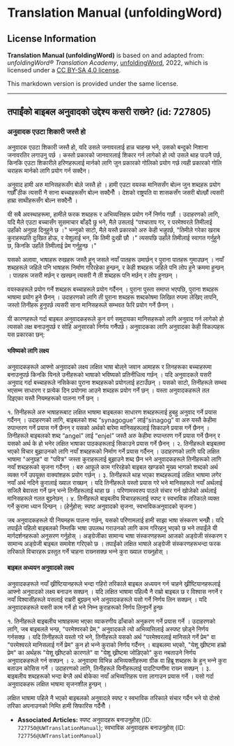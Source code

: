 # Translation Manual (unfoldingWord)

## License Information

**Translation Manual (unfoldingWord)** is based on and adapted from: _unfoldingWord® Translation Academy_, [unfoldingWord](https://unfoldingword.org/utw), 2022, which is licensed under a [CC BY-SA 4.0 license](https://creativecommons.org/licenses/by-sa/4.0/legalcode.en).

This markdown version is provided under the same license.



--------------------------------

## तपाईंको बाइबल अनुवादको उद्देश्य कसरी राख्‍ने? (id: 727805)

### अनुवादक एउटा शिकारी जस्तै हो

अनुवादक एउटा शिकारी जस्तै हो, यदि उसले जनावरलाई हान्न चाहन्छ भने, उसको बन्दुको निशाना जनावरतिर लगाउनु पर्छ । कस्तो प्रकारको जानवारलाई शिकार गर्न लागेको हो त्यो उसले थाह पाउनै पर्छ, किनकि एउटा शिकारीले हरिणहरूलाई मार्नको लागि जुन प्रकारको गोलिको प्रयोग गर्छ त्यही प्रकारको गोलि चराहरू मार्नको लागि प्रयोग गर्न सक्दैन।

अनुवाद हामी अरु मानिसहरूसँग बोले जस्तै हो । हामी एउटा वयस्क मानिससँग बोल्न जुन शब्दहरू प्रयोग गर्छौँ ठीक त्यसरी नै साना बच्चाहरूसँग बोल्न सक्दैनौँ । देशको राष्ट्रपति वा शासकसँग जसरी बोल्छौं त्यसरी हाम्रा साथीहरूसँग बोल्न सक्दैनौँ ।

यी सबै अवस्थाहरूमा, हामीले फरक शब्दहरू र अभिव्यत्तिहरू प्रयोग गर्ने निर्णय गर्छौ । उदाहरणको लागि, यदि मैले एउटा बच्चासँग सुसमाचार बाँड्दै छु भने, मैले उसलाई "पश्चाताप गर, र परमेश्वरले तिमीलाई उहाँको अनुग्रह दिनुहुने छ ।" भन्‍नुको साटो, मैले यस्तै प्रकारको अरु केही भन्नुपर्छ, "तिमीले गरेका खराब कुराहरूप्रति दुःखित होऊ, र येशूलाई भन, कि तिमी दुःखी छौ ।" त्यसपछि उहाँले तिमीलाई स्वागत गर्नुहुने छ, किनकि उहाँले तिमीलाई प्रेम गर्नुहुन्छ ।"

यसको अलावा, भाषाहरू रुखहरू जस्तै हुन् जसले नयाँ पातहरू उमार्छन् र पुराना पातहरू गुमाउछन् । नयाँ शब्दहरूले जहिले पनि भाषाहरू निर्माण गरिरहेका हुन्छन्, र केही शब्दहरू जहिले पनि लोप हुने क्रममा हुन्छन् । पातहरू जसरी मर्छन् र खस्छन् त्यसरी नै ती शब्दहरू पनि मर्छन् र लोप हुनछन् ।

वयस्कहरूले प्रयोग गर्ने शब्दहरू बच्चाहरूले प्रयोग गर्दैनन् । पुराना पुस्ता समाप्त भएपछि, पुराना शब्दहरू भाषामा प्रयोग हुने छैनन् । उदाहरणको लागि ती पुराना शब्दहरू शब्दकोषमा लिखित रुपमा लेखिए तापनि, जस्तो तिनीहरू हुनुपर्छ त्यसरी साना मानिसहरूले सम्भवत फेरि प्रयोग गर्ने छैनन् ।

यी कारणहरूले गर्दा बाइबल अनुवादकहरूले कुन वर्ग समुदायका मानिसहरूको लागि अनुवाद गर्न लागेको हो त्यसको लक्ष बनाउनुपर्छ र सोहि अनुसारको निर्णय गर्नैपर्छ। अनुवादकका लागि अनुवादका केही विकल्पहरू यस प्रकारका छन्:

#### भविष्यको लागि लक्ष्य

अनुवादकहरूले आफ्नो अनुवादको लक्ष्य लक्षित भाषा बोल‍्ने जवान आमाहरू र तिनहरूका बच्चाहरूमा बनाउनुपर्छ किनकि यिनले उनीहरूको भाषाको भविष्यको प्रतिनीधित्व गर्छन् । यदि अनुवादकले यसरी अनुवाद गर्दा बच्चाहरूले नसिकेका पुराना शब्दहरूको प्रयोगलाई हटाउँछन् । यसको साटो, तिनीहरूले सम्भव भएसम्म साधारण र प्रत्येक दिन प्रयोगमा आउने शब्दहरू प्रयोग गर्ने छन् । यस्ता अनुवादकहरूले तल दिइएका यस्तै नियमहरूको पालना गर्ने छन् ।

१. तिनीहरूले अरु भाषाहरूबाट लक्षित भाषामा बाइबलका साधारण शब्दहरूलाई हुबहु अनुवाद गर्ने प्रयास गर्दैनन् । उदाहरणको लागि, बाइबलको शब्द “synagogue” लाई“sinagog” वा अरु यस्तै केहीमा रुपान्तरण गर्ने प्रयास गर्ने छैनन् र यसको अर्थको बारेमा मानिसहरूलाई सिकाउने प्रयास गर्ने छैनन् । तिनीहरूले बाइबलको शब्द “angel” लाई “enjel” जस्तै अरु केहीमा रुपान्तरण गर्ने प्रयास गर्ने छैनन् र यसको अर्थ के हो भनेर लक्षित भाषाका पाठकहरूलाई सिकाउने प्रयास गर्ने छैनन् । २. तिनीहरूले बाइबलमा भएको विचार बुझाउनको लागि नयाँ शब्दहरूको निर्माण गर्ने प्रयास गर्दैनन् । उदाहरणको लागि यदि लक्षित भाषामा "अनुग्रह" वा "पवित्र" जस्ता कुराहरूलाई बुझाउने शब्द छैन भने अनुवादकहरूले तिनीहरूको लागि नयाँ शब्दहरूको सृजना गर्दैनन् । बरु आफूले काम गरिरहेको बाइबल खण्डको मूख्य भागको शब्दको अर्थ व्यक्त गर्ने उपयूक्त वाक्यांशहरू प्रयोग गर्छन् । ३. तिनीहरूले थाह भएका शब्दहरूलाई लक्षित भाषामा लगेर नयाँ अर्थ नदिने कुरालाई ख्याल राख्छन् । यदि तिनीहरूले यस्तो प्रयास गरे भने मानिसहरूले नयाँ अर्थलाई सजिलै बेवास्ता गर्ने छन् भन्‍ने तिनीहरूलाई थाहा छ । परिणामस्वरुप पाठले संचार गर्न खोजेको अर्थलाई मानिसहरूले गलत बुझ्नेछन् । ४. तिनीहरूले बाइबलीय विचारहरूलाई स्पष्ट र स्वभाविक तरिकाले व्यक्त गर्ने कुरामा ध्यान दिन्छन् । (हेर्नुहोस्: स्पष्ट अनुवादको सृजना, स्वभाविकअनुवादको सृजना )

जब अनुवादकहरूले यी नियमहरू पालना गर्छन्, यसको परिणामलाई हामी साझा भाषा संस्करण भन्छौँ। यदि तपाईंले पहिलो बाइबलको निम्तकि भाषा उपलब्ध गराउनको लागि काम गरिरहनु भएको छ भने तपाईंले यी मार्गदर्शनहरूको अनुसरण गर्नुहोस् । अङ्ग्रेजीका सामान्य भाषा संस्करणहरूमा आजको अङ्ग्रेजी संस्करण र सामान्य अङ्ग्रेजी बाइबल समावेश गरिएको छ । तपाईंको लक्षित भाषाले अङ्ग्रेजी संस्करणहरूभन्दा फरक तरिकाले विचारहरू प्रस्तुत गर्ने चाहना राख्‍नसक्छ भन्‍ने कुरा ख्याल राख्‍नुहोस् ।

#### बाइबल अध्ययन अनुवादको लक्ष्य

अनुवादकहरूले नयाँ ख्रीष्टियानहरूले भन्दा गहिरो तरिकाले बाइबल अध्ययन गर्न चाहने ख्रीष्टियानहरूलाई आफ्नो अनुवादको लक्ष्य बनाउन सक्छन् । यदि लक्षित भाषामा पहिल्यै नै राम्रो बाइबल छ र विश्वास नगर्ने र नयाँ विश्वासीहरूले यसलाई राम्ररी बुझ्छन् भने अनुवादकहरूले यसो गर्ने निर्णय लिन सक्छन् । यदि अनुवादकहरूले यसरी काम गर्ने हो भने निम्‍न कुराहरूको निर्णय लिनुपर्ने हुन्छः

१. तिनीहरूले बाइबलीय भाषाहरूमा भएका व्याकरणीय ढाँचाको अनुकरण गर्ने प्रयास गर्ने । उदाहरणको लागि, जब बाइबलले भन्छ, "परमेश्वरको प्रेम," अनुवादकले त्यो अभिव्यत्तिलाई अस्पष्ट छोड्ने निर्णय गर्नसक्छ । यदि तिनीहरूले यस्तो गरे भने, तिनीहरूले यसको अर्थ "परमेश्वरलाई मानिसले गर्ने प्रेम" वा "परमेश्वरले मानिसलाई गर्ने प्रेम" कुन हो भन्‍ने कुराको निर्णय गर्दैनन् । बाइबलमा भएको, "येशू ख्रीष्टमा हाम्रो प्रेम" का अर्थहरू "येशू ख्रीष्टको कारणले" वा "येशू ख्रीष्टमा जोडिएको" कुरा नबताउने निर्णय अनुवादकहरूले गर्न सक्छन् । २. अनुवादमा विभिन्न अभिव्यक्तीहरूमा ग्रीक वा हिब्रू शब्दहरू के हुन् भन्‍ने कुरा बताउन कोसिस गर्ने । उदाहरणको लागि, तिनीहरूले यिनीहरूलाई पादटिप्पणीमा राख्‍न सक्छन् । ३. बाइबलीय शब्दहरूको भन्दा बेग्लै अर्थ बोकेका नयाँ अभिव्यत्तिहरू पत्ता लागाउन प्रयास गर्ने । यसो गर्दा अनुवादकहरू लक्षित भाषामा सृजनशील हुन्छन् ।

लक्षित भाषामा पहिले नै भएको बाइबलको अनुवादले स्पष्ट र स्वभाविक तरिकाले संचार गर्दैन भने यो दोस्रो तरिका अपनाउनको निम्ति हामी सिफारिस गर्दैनौँ ।

* **Associated Articles:** स्‍पष्‍ट अनुवादहरू बनाउनुहोस् (ID: `727750@UWTranslationManual`); स्वभाविक अनुवादहरू बनाउनुहोस् (ID: `727756@UWTranslationManual`)

